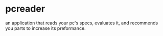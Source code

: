 # pcreader
an application that reads your pc's specs, evaluates it, and recommends you parts to increase its preformance.
